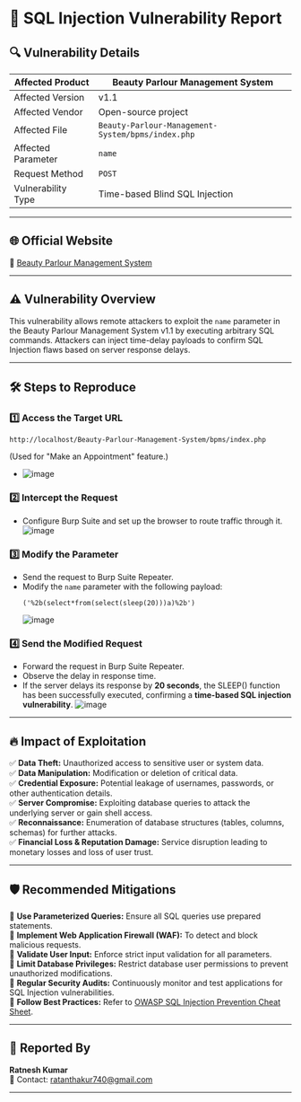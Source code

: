 # 🚨 SQL Injection Vulnerability Report

## 🔍 Vulnerability Details

| Affected Product  | Beauty Parlour Management System |
|-------------------|---------------------------------|
| Affected Version | v1.1                            |
| Affected Vendor  | Open-source project            |
| Affected File    | `Beauty-Parlour-Management-System/bpms/index.php` |
| Affected Parameter | `name`                        |
| Request Method   | `POST`                          |
| Vulnerability Type | Time-based Blind SQL Injection |

---

## 🌐 Official Website
🔗 [Beauty Parlour Management System](https://repo.freeprojectscodes.com/?wpdmpro=download-beauty-parlor-management-system-source-code)

---

## ⚠️ Vulnerability Overview
This vulnerability allows remote attackers to exploit the `name` parameter in the Beauty Parlour Management System v1.1 by executing arbitrary SQL commands. Attackers can inject time-delay payloads to confirm SQL Injection flaws based on server response delays.

---

## 🛠️ Steps to Reproduce
### 1️⃣ Access the Target URL
```
http://localhost/Beauty-Parlour-Management-System/bpms/index.php
```
(Used for "Make an Appointment" feature.)
- ![image](https://github.com/user-attachments/assets/e757a0e8-d9d1-429c-a2cb-237a3529ea81)

### 2️⃣ Intercept the Request
- Configure Burp Suite and set up the browser to route traffic through it.
  ![image](https://github.com/user-attachments/assets/66c19d90-7157-440b-a278-17994237c9db)


### 3️⃣ Modify the Parameter
- Send the request to Burp Suite Repeater.
- Modify the `name` parameter with the following payload:
  ```
  ('%2b(select*from(select(sleep(20)))a)%2b')
  ```
  ![image](https://github.com/user-attachments/assets/4979bc12-9e0c-4390-8d3d-cd23dbe8b6a5)


### 4️⃣ Send the Modified Request
- Forward the request in Burp Suite Repeater.
- Observe the delay in response time.
- If the server delays its response by **20 seconds**, the SLEEP() function has been successfully executed, confirming a **time-based SQL injection vulnerability**.
  ![image](https://github.com/user-attachments/assets/7fc11fec-0dbd-49a4-8edd-eb3c65c9769c)

---

## 🔥 Impact of Exploitation
✅ **Data Theft:** Unauthorized access to sensitive user or system data.  
✅ **Data Manipulation:** Modification or deletion of critical data.  
✅ **Credential Exposure:** Potential leakage of usernames, passwords, or other authentication details.  
✅ **Server Compromise:** Exploiting database queries to attack the underlying server or gain shell access.  
✅ **Reconnaissance:** Enumeration of database structures (tables, columns, schemas) for further attacks.  
✅ **Financial Loss & Reputation Damage:** Service disruption leading to monetary losses and loss of user trust.

---

## 🛡️ Recommended Mitigations
🔹 **Use Parameterized Queries:** Ensure all SQL queries use prepared statements.  
🔹 **Implement Web Application Firewall (WAF):** To detect and block malicious requests.  
🔹 **Validate User Input:** Enforce strict input validation for all parameters.  
🔹 **Limit Database Privileges:** Restrict database user permissions to prevent unauthorized modifications.  
🔹 **Regular Security Audits:** Continuously monitor and test applications for SQL Injection vulnerabilities.  
🔹 **Follow Best Practices:** Refer to [OWASP SQL Injection Prevention Cheat Sheet](https://cheatsheetseries.owasp.org/cheatsheets/SQL_Injection_Prevention_Cheat_Sheet.html).

---

## 📌 Reported By
**Ratnesh Kumar**  
📩 Contact: [ratanthakur740@gmail.com](mailto:ratanthakur740@gmail.com)  

---
